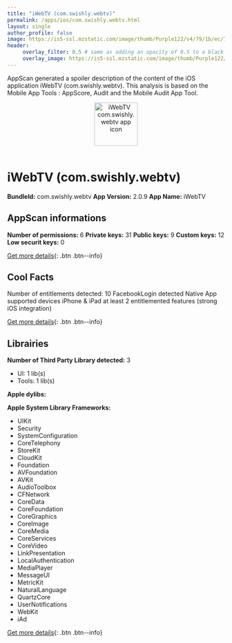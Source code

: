 ```yaml
---
title: "iWebTV (com.swishly.webtv)"
permalink: /apps/ios/com.swishly.webtv.html
layout: single
author_profile: false
image: https://is5-ssl.mzstatic.com/image/thumb/Purple122/v4/79/1b/ec/791bece5-79eb-8ef7-8852-2321fdd9a63b/AppIcon-iwebtv-0-1x_U007emarketing-0-0-0-7-0-0-85-220.png/512x512bb.jpg
header: 
     overlay_filter: 0.5 # same as adding an opacity of 0.5 to a black background
     overlay_image: https://is5-ssl.mzstatic.com/image/thumb/Purple122/v4/79/1b/ec/791bece5-79eb-8ef7-8852-2321fdd9a63b/AppIcon-iwebtv-0-1x_U007emarketing-0-0-0-7-0-0-85-220.png/512x512bb.jpg
---
```

AppScan generated a spoiler description of the content of the iOS application iWebTV (com.swishly.webtv). This analysis is based on the Mobile App Tools : AppScore, Audit and the Mobile Audit App Tool.

  
  
<div style="text-align: center;"><img src="https://is5-ssl.mzstatic.com/image/thumb/Purple122/v4/79/1b/ec/791bece5-79eb-8ef7-8852-2321fdd9a63b/AppIcon-iwebtv-0-1x_U007emarketing-0-0-0-7-0-0-85-220.png/512x512bb.jpg" width="100" height="100" alt="iWebTV com.swishly.webtv app icon"></div></br>
  
# iWebTV (com.swishly.webtv)

**BundleId:** com.swishly.webtv
**App Version:** 2.0.9
**App Name:** iWebTV


## AppScan informations 

**Number of permissions:** 6
**Private keys:** 31
**Public keys:** 9
**Custom keys:** 12
**Low securit keys:** 0
  
[Get more details](/pricing.html){: .btn .btn--info}

## Cool Facts

Number of entitlements detected: 10
FacebookLogin detected
Native App
supported devices iPhone & iPad
at least 2 entitlemented features (strong iOS integration)
  
[Get more details](/pricing.html){: .btn .btn--info}

## Librairies 
**Number of Third Party Library detected:** 3
- UI: 1 lib(s)
- Tools: 1 lib(s)

**Apple dylibs:**


**Apple System Library Frameworks:**
- UIKit
- Security
- SystemConfiguration
- CoreTelephony
- StoreKit
- CloudKit
- Foundation
- AVFoundation
- AVKit
- AudioToolbox
- CFNetwork
- CoreData
- CoreFoundation
- CoreGraphics
- CoreImage
- CoreMedia
- CoreServices
- CoreVideo
- LinkPresentation
- LocalAuthentication
- MediaPlayer
- MessageUI
- MetricKit
- NaturalLanguage
- QuartzCore
- UserNotifications
- WebKit
- iAd


  
[Get more details](/pricing.html){: .btn .btn--info}

